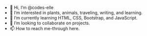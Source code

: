 - 👋 Hi, I’m @codes-elle
- 👀 I’m interested in plants, animals, traveling, writing, and learning. 
- 🌱 I’m currently learning HTML, CSS, Bootstrap, and JavaScript.
- 💞️ I’m looking to collaborate on projects.  
- 📫 How to reach me-through here. 

<!---
codes-elle/codes-elle is a ✨ special ✨ repository because its `README.md` (this file) appears on your GitHub profile.
You can click the Preview link to take a look at your changes.
--->
